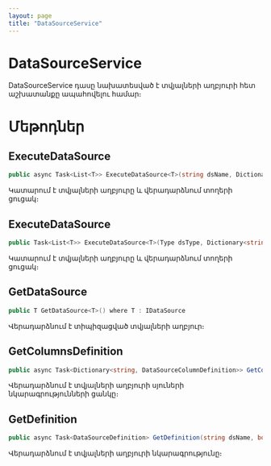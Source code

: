 ```yaml
---
layout: page
title: "DataSourceService" 
---
```


# DataSourceService

DataSourceService դասը նախատեսված է տվյալների աղբյուրի հետ աշխատանքը ապահովելու համար։

# Մեթոդներ

## ExecuteDataSource

```c#
public async Task<List<T>> ExecuteDataSource<T>(string dsName, Dictionary<string, object> parameters, CancellationToken cancellationToken = default)
```

Կատարում է տվյալների աղբյուրը և վերադարձնում տողերի ցուցակ։

## ExecuteDataSource

```c#
public Task<List<T>> ExecuteDataSource<T>(Type dsType, Dictionary<string, object> parameters, CancellationToken cancellationToken = default)
```

Կատարում է տվյալների աղբյուրը և վերադարձնում տողերի ցուցակ։

## GetDataSource

```c#
public T GetDataSource<T>() where T : IDataSource
```

Վերադարձնում է տիպիզացված տվյալների աղբյուր։

## GetColumnsDefinition

```c#
public async Task<Dictionary<string, DataSourceColumnDefinition>> GetColumnsDefinition(string dsName)
```

Վերադարձնում է տվյալների աղբյուրի սյուների նկարագրությունների ցանկը։


## GetDefinition

```c#
public async Task<DataSourceDefinition> GetDefinition(string dsName, bool isFull = false)
```

Վերադարձնում է տվյալների աղբյուրի նկարագրությունը։

